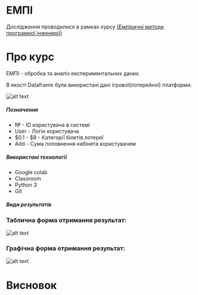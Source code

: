 # ЕМПІ
Дослідження проводилися в рамках курсу [(Емпіричні методи програмної інженерії)](https://gitlab.com/targetflow/emise)

# Про курс
ЕМПІ - обробка та аналіз експериментальних даних.

В якості Dataframe були використані дані ігрової(лотерейної) платформи. 

![alt text](https://raw.githubusercontent.com/bogature/ResearchLottery/master/all_info.jpg)

##### Позначення
- № - ID користувача в системі
- User - Логін користувача
- $0.1 - $8 - Категорії білетів лотереї
- Add - Сума поповнення кабінета користувачем

##### Використані технології
- Google colab
- Classroom
- Python 3
- Git

##### Види результатів 

### Таблична форма отримання результат:
![alt text](https://raw.githubusercontent.com/bogature/ResearchLottery/master/img/table.jpg)

### Графічна форма отримання результат:
![alt text](https://raw.githubusercontent.com/bogature/ResearchLottery/master/img/graph.jpg)


# Висновок

